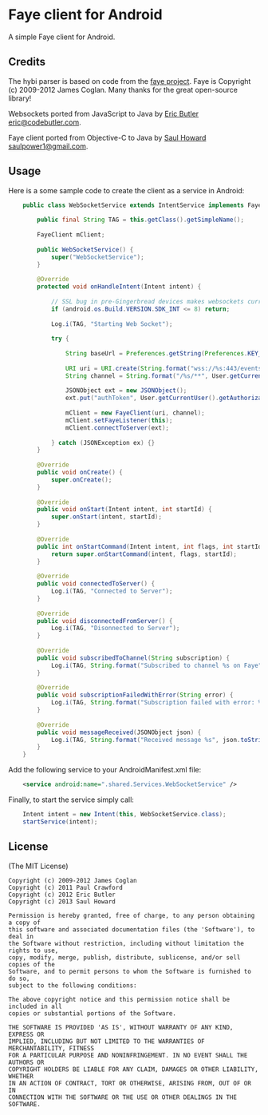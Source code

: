 # Faye client for Android

A simple Faye client for Android.

## Credits

The hybi parser is based on code from the [faye project](https://github.com/faye/faye-websocket-node). Faye is Copyright (c) 2009-2012 James Coglan. Many thanks for the great open-source library!

Websockets ported from JavaScript to Java by [Eric Butler](https://twitter.com/codebutler) <eric@codebutler.com>.

Faye client ported from Objective-C to Java by [Saul Howard](https://twitter.com/Saul_Howard) <saulpower1@gmail.com>.

## Usage

Here is a some sample code to create the client as a service in Android:

```java
	public class WebSocketService extends IntentService implements FayeListener {
	
		public final String TAG = this.getClass().getSimpleName();
		
		FayeClient mClient;
		
		public WebSocketService() {
			super("WebSocketService");
		}
	
		@Override
		protected void onHandleIntent(Intent intent) {
	
			// SSL bug in pre-Gingerbread devices makes websockets currently unusable
			if (android.os.Build.VERSION.SDK_INT <= 8) return;
			
			Log.i(TAG, "Starting Web Socket");
			
			try {
				
				String baseUrl = Preferences.getString(Preferences.KEY_FAYE_HOST, DebugActivity.PROD_FAYE_HOST);
				
				URI uri = URI.create(String.format("wss://%s:443/events", baseUrl));
				String channel = String.format("/%s/**", User.getCurrentUser().getUserId());
				
				JSONObject ext = new JSONObject();
				ext.put("authToken", User.getCurrentUser().getAuthorizationToken());
				
				mClient = new FayeClient(uri, channel);
				mClient.setFayeListener(this);
				mClient.connectToServer(ext);
				
			} catch (JSONException ex) {}
		}
	
		@Override
		public void onCreate() {
			super.onCreate();
		}
	
		@Override
		public void onStart(Intent intent, int startId) {
			super.onStart(intent, startId);
		}
	
		@Override
		public int onStartCommand(Intent intent, int flags, int startId) {
			return super.onStartCommand(intent, flags, startId);
		}
	
		@Override
		public void connectedToServer() {
			Log.i(TAG, "Connected to Server");
		}
	
		@Override
		public void disconnectedFromServer() {
			Log.i(TAG, "Disonnected to Server");
		}
	
		@Override
		public void subscribedToChannel(String subscription) {
			Log.i(TAG, String.format("Subscribed to channel %s on Faye", subscription));
		}
	
		@Override
		public void subscriptionFailedWithError(String error) {
			Log.i(TAG, String.format("Subscription failed with error: %s", error));
		}
	
		@Override
		public void messageReceived(JSONObject json) {
			Log.i(TAG, String.format("Received message %s", json.toString()));
		}
	}
```

Add the following service to your AndroidManifest.xml file:

```xml
	<service android:name=".shared.Services.WebSocketService" />
```

Finally, to start the service simply call:

```java
	Intent intent = new Intent(this, WebSocketService.class);
	startService(intent);
```

## License

(The MIT License)
	
	Copyright (c) 2009-2012 James Coglan
	Copyright (c) 2011 Paul Crawford 
	Copyright (c) 2012 Eric Butler
	Copyright (c) 2013 Saul Howard
	
	Permission is hereby granted, free of charge, to any person obtaining a copy of
	this software and associated documentation files (the 'Software'), to deal in
	the Software without restriction, including without limitation the rights to use,
	copy, modify, merge, publish, distribute, sublicense, and/or sell copies of the
	Software, and to permit persons to whom the Software is furnished to do so,
	subject to the following conditions:
	
	The above copyright notice and this permission notice shall be included in all
	copies or substantial portions of the Software.
	
	THE SOFTWARE IS PROVIDED 'AS IS', WITHOUT WARRANTY OF ANY KIND, EXPRESS OR
	IMPLIED, INCLUDING BUT NOT LIMITED TO THE WARRANTIES OF MERCHANTABILITY, FITNESS
	FOR A PARTICULAR PURPOSE AND NONINFRINGEMENT. IN NO EVENT SHALL THE AUTHORS OR
	COPYRIGHT HOLDERS BE LIABLE FOR ANY CLAIM, DAMAGES OR OTHER LIABILITY, WHETHER
	IN AN ACTION OF CONTRACT, TORT OR OTHERWISE, ARISING FROM, OUT OF OR IN
	CONNECTION WITH THE SOFTWARE OR THE USE OR OTHER DEALINGS IN THE SOFTWARE.
	 
